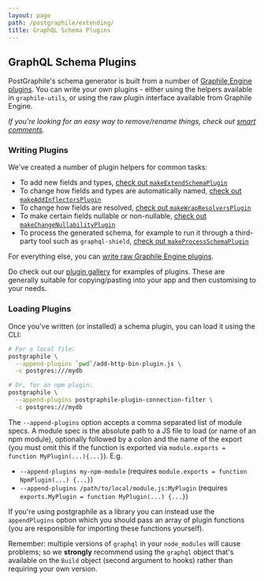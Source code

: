 ```yaml
---
layout: page
path: /postgraphile/extending/
title: GraphQL Schema Plugins
---
```


## GraphQL Schema Plugins

PostGraphile's schema generator is built from a number of [Graphile Engine
plugins](/graphile-build/plugins/). You can write your own plugins - either
using the helpers available in `graphile-utils`, or using the raw plugin
interface available from Graphile Engine.

_If you're looking for an easy way to remove/rename things, check out [smart comments](/postgraphile/smart-comments/)._

### Writing Plugins

We've created a number of plugin helpers for common tasks:

- To add new fields and types, [check out `makeExtendSchemaPlugin`](/postgraphile/make-extend-schema-plugin/)
- To change how fields and types are automatically named, [check out `makeAddInflectorsPlugin`](/postgraphile/make-add-inflectors-plugin/)
- To change how fields are resolved, [check out `makeWrapResolversPlugin`](/postgraphile/make-wrap-resolvers-plugin/)
- To make certain fields nullable or non-nullable, [check out `makeChangeNullabilityPlugin`](/postgraphile/make-change-nullability-plugin/)
- To process the generated schema, for example to run it through a third-party tool such as `graphql-shield`, [check out `makeProcessSchemaPlugin`](/postgraphile/make-process-schema-plugin/)

For everything else, you can [write raw Graphile Engine plugins](/postgraphile/extending-raw/).

Do check out our [plugin gallery](/postgraphile/plugin-gallery/) for examples of plugins. These are generally suitable for copying/pasting into your app and then customising to your needs.

### Loading Plugins

Once you've written (or installed) a schema plugin, you can load it using the CLI:

```bash
# For a local file:
postgraphile \
  --append-plugins `pwd`/add-http-bin-plugin.js \
  -c postgres:///mydb

# Or, for an npm plugin:
postgraphile \
  --append-plugins postgraphile-plugin-connection-filter \
  -c postgres:///mydb
```

The `--append-plugins` option accepts a comma separated list of module specs.
A module spec is the absolute path to a JS file to load (or name of an npm
module), optionally followed by a colon and the name of the export (you must
omit this if the function is exported via `module.exports = function MyPlugin(...){...}`). E.g.

- `--append-plugins my-npm-module` (requires `module.exports = function NpmPlugin(...) {...}`)
- `--append-plugins /path/to/local/module.js:MyPlugin` (requires `exports.MyPlugin = function MyPlugin(...) {...}`)

If you're using postgraphile as a library you can instead use the
`appendPlugins` option which you should pass an array of plugin functions
(you are responsible for importing these functions yourself).

Remember: multiple versions of `graphql` in your `node_modules` will cause
problems; so we **strongly** recommend using the `graphql` object that's
available on the `Build` object (second argument to hooks) rather than
requiring your own version.
